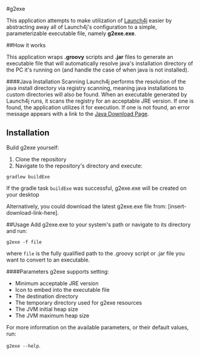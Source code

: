 #g2exe

This application attempts to make utilization of [Launch4j](https://github.com/mirror/launch4j) easier by abstracting away all of Launch4j's configuration to a simple, parameterizable executable file, namely **g2exe.exe**.

##How it works

This application wraps **.groovy** scripts and **.jar** files to generate an executable file that will automatically resolve java's installation directory of the PC it's running on (and handle the case of when java is not installed).

####Java Installation Scanning
Launch4j performs the resolution of the java install directory via registry scanning, meaning java installations to custom directories will also be found.  When an executable generated by Launch4j runs, it scans the registry for an acceptable JRE version.  If one is found, the application utilizes it for execution.  If one is not found, an error message appears with a link to the [Java Download Page](http://java.com/download).

## Installation
Build g2exe yourself:

1. Clone the repository
2. Navigate to the repository's directory and execute:
```
gradlew buildExe
```
If the gradle task `buildExe` was successful, g2exe.exe will be created on your desktop

Alternatively, you could download the latest g2exe.exe file from: [insert-download-link-here].

##Usage
Add g2exe.exe to your system's path or navigate to its directory and run:

```
g2exe -f file
```

where  `file` is the fully qualified path to the .groovy script or .jar file you want to convert to an executable.


####Parameters
g2exe supports setting:

- Minimum acceptable JRE version 
- Icon to embed into the executable file
- The destination directory
- The temporary directory used for g2exe resources
- The JVM initial heap size
- The JVM maximum heap size

For more information on the available parameters, or their default values, run:

```g2exe --help```.
